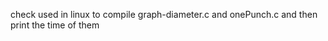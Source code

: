 check
    used in linux to compile graph-diameter.c and onePunch.c
    and then print the time of them
